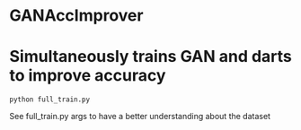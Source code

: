 # GANAccImprover
# Simultaneously trains GAN and darts to improve accuracy

````
python full_train.py
````

See full_train.py args to have a better understanding about the dataset
